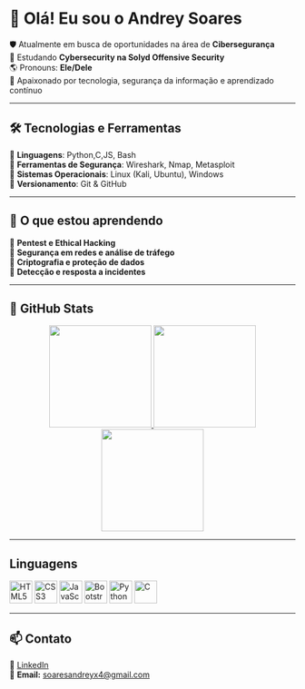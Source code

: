 # 👋 Olá! Eu sou o Andrey Soares

🛡️ Atualmente em busca de oportunidades na área de **Cibersegurança**  
📖 Estudando **Cybersecurity na Solyd Offensive Security**  
🌎 Pronouns: **Ele/Dele**  
🚀 Apaixonado por tecnologia, segurança da informação e aprendizado contínuo  


---

## 🛠️ Tecnologias e Ferramentas

🔹 **Linguagens**: Python,C,JS, Bash  
🔹 **Ferramentas de Segurança**: Wireshark, Nmap, Metasploit  
🔹 **Sistemas Operacionais**: Linux (Kali, Ubuntu), Windows  
🔹 **Versionamento**: Git & GitHub  

---

## 🎯 O que estou aprendendo

📌 **Pentest e Ethical Hacking**  
📌 **Segurança em redes e análise de tráfego**  
📌 **Criptografia e proteção de dados**  
📌 **Detecção e resposta a incidentes**  

---

## 🚀 GitHub Stats

<div align="center">
  <a href="https://github.com/Andrey-Soares8">
    <img height="180em" src="https://github-readme-stats.vercel.app/api?username=Andrey-Soares8&show_icons=true&theme=radical&count_private=true" style="max-width: 45%;"/>

  </a>
  
  <a href="https://github.com/Andrey-Soares8">
    <img height="180em" src="https://github-readme-stats.vercel.app/api/top-langs/?username=Andrey-Soares8&layout=compact&langs_count=8&theme=radical" style="max-width: 45%;"/>
  </a>
  
  <a href="https://github.com/Andrey-Soares8">
    <img height="180em" src="https://github-readme-streak-stats.herokuapp.com/?user=Andrey-Soares8&theme=radical" style="max-width: 45%;"/>
  </a>
</div>



---

## Linguagens
<p align="left">
  <img src="https://cdn.jsdelivr.net/gh/devicons/devicon/icons/html5/html5-original.svg" alt="HTML5" width="40" height="40"/>
  <img src="https://cdn.jsdelivr.net/gh/devicons/devicon/icons/css3/css3-original.svg" alt="CSS3" width="40" height="40"/>
  <img src="https://cdn.jsdelivr.net/gh/devicons/devicon/icons/javascript/javascript-original.svg" alt="JavaScript" width="40" height="40"/>
  <img src="https://cdn.jsdelivr.net/gh/devicons/devicon/icons/bootstrap/bootstrap-original.svg" alt="Bootstrap" width="40" height="40"/>
  <img src="https://cdn.jsdelivr.net/gh/devicons/devicon/icons/python/python-original.svg" alt="Python" width="40" height="40"/>
  <img src="https://cdn.jsdelivr.net/gh/devicons/devicon/icons/c/c-original.svg" alt="C" width="40" height="40"/>
</p>

---

## 📫 Contato  

💼 [LinkedIn](https://www.linkedin.com/in/andreysoares8/)  
📧 **Email:** soaresandreyx4@gmail.com  
